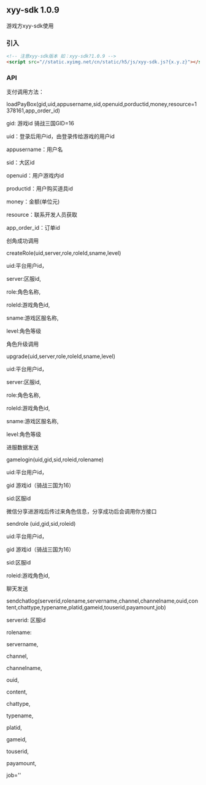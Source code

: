 ## xyy-sdk 1.0.9

游戏方xyy-sdk使用

### 引入
```html
<!-- 注意xyy-sdk版本 如：xyy-sdk?1.0.9 -->
<script src="//static.xyimg.net/cn/static/h5/js/xyy-sdk.js?{x.y.z}"></script>
```
### API

支付调用方法：

loadPayBox(gid,uid,appusername,sid,openuid,porductid,money,resource=1378161,app_order_id)

gid: 游戏id 骑战三国GID=16

uid：登录后用户id，由登录传给游戏的用户id

appusername：用户名

sid：大区id

openuid：用户游戏内id

productid：用户购买道具id

money：金额(单位元)

resource：联系开发人员获取

app_order_id：订单id

创角成功调用

createRole(uid,server,role,roleId,sname,level)

uid:平台用户id，

server:区服id,

role:角色名称,

roleId:游戏角色id,

sname:游戏区服名称,

level:角色等级

角色升级调用

upgrade(uid,server,role,roleId,sname,level)

uid:平台用户id，

server:区服id,

role:角色名称,

roleId:游戏角色id,

sname:游戏区服名称,

level:角色等级

进服数据发送

gamelogin(uid,gid,sid,roleid,rolename)

uid:平台用户id，

gid 游戏id（骑战三国为16）

sid:区服id

微信分享进游戏后传过来角色信息，分享成功后会调用你方接口

sendrole (uid,gid,sid,roleid) 

uid:平台用户id，

gid 游戏id（骑战三国为16）

sid:区服id

roleid:游戏角色id,

聊天发送

sendchatlog(serverid,rolename,servername,channel,channelname,ouid,content,chattype,typename,platid,gameid,touserid,payamount,job)

serverid: 区服id

rolename: 

servername,

channel,

channelname,

ouid,

content,

chattype,

typename,

platid,

gameid,

touserid,

payamount,

job=''




